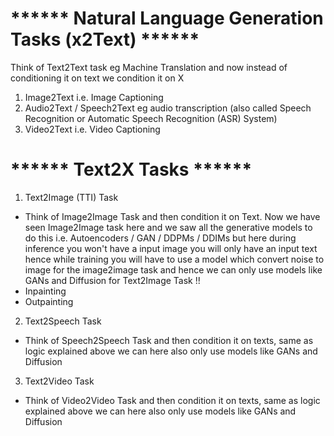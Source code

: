 # ****** Natural Language Generation Tasks (x2Text) ******
Think of Text2Text task eg Machine Translation and now instead of conditioning it on text we condition it on X
1. Image2Text i.e. Image Captioning
2. Audio2Text / Speech2Text eg audio transcription (also called Speech Recognition or Automatic Speech Recognition (ASR) System)
3. Video2Text i.e. Video Captioning


# ****** Text2X Tasks ******

1. Text2Image (TTI) Task
- Think of Image2Image Task and then condition it on Text. Now we have seen Image2Image task here and we saw all the generative models to do this i.e. Autoencoders / GAN / DDPMs / DDIMs but here during inference you won't have a input image you will only have an input text hence while training you will have to use a model which convert noise to image for the image2image task and hence we can only use models like GANs and Diffusion for Text2Image Task !!
- Inpainting
- Outpainting

2. Text2Speech Task
- Think of Speech2Speech Task and then condition it on texts, same as logic explained above we can here also only use models like GANs and Diffusion
  
3. Text2Video Task
- Think of Video2Video Task and then condition it on texts, same as logic explained above we can here also only use models like GANs and Diffusion
